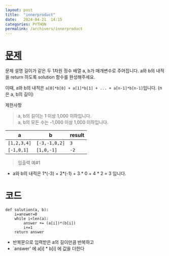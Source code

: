 ```yaml
---
layout: post
title:  "innerproduct"
date:   2024-04-21  14:15
categories: PYTHON
permalink: /archivers/innerproduct
---
```



[문제]: https://school.programmers.co.kr/learn/courses/30/lessons/70128?language=python3
# [문제]

문제 설명
길이가 같은 두 1차원 정수 배열 a, b가 매개변수로 주어집니다. a와 b의 내적을 return 하도록 solution 함수를 완성해주세요.

이때, a와 b의 내적은 `a[0]*b[0] + a[1]*b[1] + ... + a[n-1]*b[n-1]`입니다. (n은 a, b의 길이)


제한사항
>a, b의 길이는 1 이상 1,000 이하입니다.  
>a, b의 모든 수는 -1,000 이상 1,000 이하입니다.


|a|b|result|
|------|---|---|
|`[1,2,3,4]`|`[-3,-1,0,2]`|`3`|
|`[-1,0,1]`|`[1,0,-1]`|`-2`|

>입출력 예#1
- a와 b의 내적은 1*(-3) + 2*(-1) + 3 * 0 + 4 * 2 = 3 입니다.


# 코드 
```
def solution(a, b):
    i=answer=0
    while i<len(a):
        answer += (a[i])*(b[i])
        i+=1
    return answer
```

- 반복문으로 입력받은 a의 길이만큼 반복하고
- `answer' 에 a[i] * b[i] 에 값을 더한다
